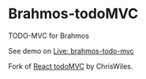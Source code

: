 # Brahmos-todoMVC

TODO-MVC for Brahmos

See demo on
[Live: brahmos-todo-mvc](https://s-yadav.github.io/brahmos-todo-mvc)

Fork of [React todoMVC](https://github.com/ChrisWiles/React-todoMVC) by ChrisWiles.
